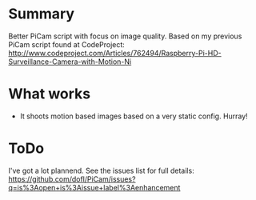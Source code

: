 # Summary
Better PiCam script with focus on image quality. Based on my previous PiCam script found at CodeProject:
http://www.codeproject.com/Articles/762494/Raspberry-Pi-HD-Surveillance-Camera-with-Motion-Ni

# What works
- It shoots motion based images based on a very static config. Hurray!

# ToDo
I've got a lot plannend. See the issues list for full details:
https://github.com/dofl/PiCam/issues?q=is%3Aopen+is%3Aissue+label%3Aenhancement
